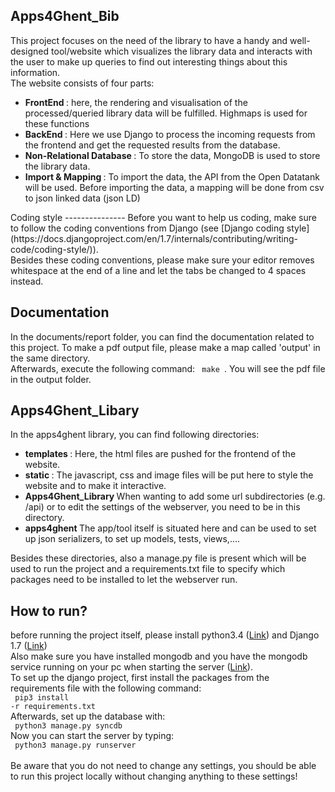 
Apps4Ghent_Bib
---------------

This project focuses on the need of the library to have a handy and well-designed tool/website which visualizes the library data and interacts with the user to make up queries to find out interesting things about this information.<br />
The website consists of four parts: <br />
<ul>
<li> <b> FrontEnd </b>: here, the rendering and visualisation of the processed/queried library data will be fulfilled. Highmaps is used for these functions </li>
<li> <b> BackEnd </b>: Here we use Django to process the incoming requests from the frontend and get the requested results from the database. </li>
<li> <b> Non-Relational Database </b>: To store the data, MongoDB is used to store the library data. </li>
<li> <b> Import & Mapping </b>: To import the data, the API from the Open Datatank will be used. Before importing the data, a mapping will be done from csv to json linked data (json LD) </li>
</ul>
Coding style
---------------
Before you want to help us coding, make sure to follow the coding conventions from Django (see [Django coding style](https://docs.djangoproject.com/en/1.7/internals/contributing/writing-code/coding-style/)). <br />
Besides these coding conventions, please make sure your editor removes whitespace at the end of a line and let the tabs be changed to 4 spaces instead.

Documentation
--------------
In the documents/report folder, you can find the documentation related to this project. To make a pdf output file, please make a map called 'output' in the same directory. <br />
Afterwards, execute the following command: <code> make </code>. You will see the pdf file in the output folder.

Apps4Ghent_Libary
------------------
In the apps4ghent library, you can find following directories:
<ul>
<li> <b> templates </b>: Here, the html files are pushed for the frontend of the website. </li>
<li> <b> static </b>: The javascript, css and image files will be put here to style the website and to make it interactive. </li>
<li> <b> Apps4Ghent_Library </b> When wanting to add some url subdirectories (e.g. /api) or to edit the settings of the webserver, you need to be in this directory. </li>
<li> <b> apps4ghent </b> The app/tool itself is situated here and can be used to set up json serializers, to set up models, tests, views,.... </li>
</ul>
Besides these directories, also a manage.py file is present which will be used to run the project and a requirements.txt file to specify which packages need to be installed to let the webserver run.

How to run?
-------------
before running the project itself, please install python3.4 ([Link](https://www.python.org/downloads/)) and Django 1.7 ([Link](https://docs.djangoproject.com/en/1.7/topics/install/)) <br />
Also make sure you have installed mongodb and you have the mongodb service running on your pc when starting the server ([Link](http://docs.mongodb.org/manual/installation/)).<br/>
To set up the django project, first install the packages from the requirements file with the following command: 
<br />
 <code> pip3 install -r requirements.txt </code>
<br/>
Afterwards, set up the database with:
<br />
 <code> python3 manage.py syncdb </code>
<br />
Now you can start the server by typing: 
<br />
<code> python3 manage.py runserver </code>
<br/> <br/>
Be aware that you do not need to change any settings, you should be able to run this project locally without changing anything to these settings!

